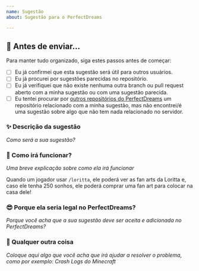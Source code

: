 ```yaml
---
name: Sugestão
about: Sugestão para o PerfectDreams

---
```


## 🤔 Antes de enviar...
Para manter tudo organizado, siga estes passos antes de começar:
- [ ] Eu já confirmei que esta sugestão será útil para outros usuários.
- [ ] Eu já procurei por sugestões parecidas no repositório.
- [ ] Eu já verifiquei que não existe nenhuma outra branch ou pull request aberto com a minha sugestão ou com uma sugestão parecida.
- [ ] Eu tentei procurar por [outros repositórios do PerfectDreams](https://github.com/PerfectDreams) um repositório relacionado com a minha sugestão, mas não encontrei/é uma sugestão sobre algo que não tem nada relacionado no servidor.

### ✨ Descrição da sugestão
*Como será a sua sugestão?*

### 🌟 Como irá funcionar?
*Uma breve explicação sobre como ela irá funcionar*

Quando um jogador usar `/loritta`, ele poderá ver as fan arts da Loritta e, caso ele tenha 250 sonhos, ele poderá comprar uma fan art para colocar na casa dele!

### 😎 Porque ela seria legal no PerfectDreams?
*Porque você acha que a sua sugestão deve ser aceita e adicionada no PerfectDreams?*

### 🍃 Qualquer outra coisa
*Coloque aqui algo que você acha que irá ajudar a resolver o problema, como por exemplo: Crash Logs do Minecraft*